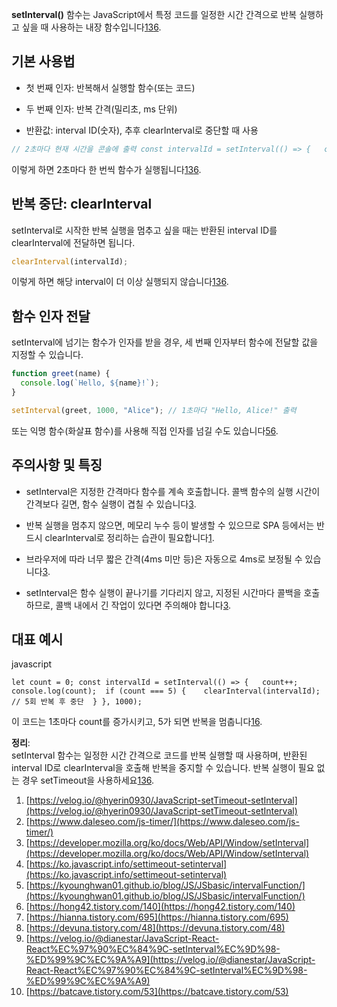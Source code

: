 

**setInterval()** 함수는 JavaScript에서 특정 코드를 일정한 시간 간격으로 반복 실행하고 싶을 때 사용하는 내장 함수입니다[1](https://velog.io/@hyerin0930/JavaScript-setTimeout-setInterval)[3](https://developer.mozilla.org/ko/docs/Web/API/Window/setInterval)[6](https://hong42.tistory.com/140).

## 기본 사용법

- 첫 번째 인자: 반복해서 실행할 함수(또는 코드)
    
- 두 번째 인자: 반복 간격(밀리초, ms 단위)
    
- 반환값: interval ID(숫자), 추후 clearInterval로 중단할 때 사용
    

```javascript
// 2초마다 현재 시간을 콘솔에 출력 const intervalId = setInterval(() => {   console.log(new Date()); }, 2000);
```


이렇게 하면 2초마다 한 번씩 함수가 실행됩니다[1](https://velog.io/@hyerin0930/JavaScript-setTimeout-setInterval)[3](https://developer.mozilla.org/ko/docs/Web/API/Window/setInterval)[6](https://hong42.tistory.com/140).

## 반복 중단: clearInterval

setInterval로 시작한 반복 실행을 멈추고 싶을 때는 반환된 interval ID를 clearInterval에 전달하면 됩니다.

```javascript
clearInterval(intervalId);
```

이렇게 하면 해당 interval이 더 이상 실행되지 않습니다[1](https://velog.io/@hyerin0930/JavaScript-setTimeout-setInterval)[3](https://developer.mozilla.org/ko/docs/Web/API/Window/setInterval)[6](https://hong42.tistory.com/140).

## 함수 인자 전달

setInterval에 넘기는 함수가 인자를 받을 경우, 세 번째 인자부터 함수에 전달할 값을 지정할 수 있습니다.

```javascript
function greet(name) {
  console.log(`Hello, ${name}!`);
}

setInterval(greet, 1000, "Alice"); // 1초마다 "Hello, Alice!" 출력

```

또는 익명 함수(화살표 함수)를 사용해 직접 인자를 넘길 수도 있습니다[5](https://kyounghwan01.github.io/blog/JS/JSbasic/intervalFunction/)[6](https://hong42.tistory.com/140).


## 주의사항 및 특징

- setInterval은 지정한 간격마다 함수를 계속 호출합니다. 콜백 함수의 실행 시간이 간격보다 길면, 함수 실행이 겹칠 수 있습니다[3](https://developer.mozilla.org/ko/docs/Web/API/Window/setInterval).
    
- 반복 실행을 멈추지 않으면, 메모리 누수 등이 발생할 수 있으므로 SPA 등에서는 반드시 clearInterval로 정리하는 습관이 필요합니다[1](https://velog.io/@hyerin0930/JavaScript-setTimeout-setInterval).
    
- 브라우저에 따라 너무 짧은 간격(4ms 미만 등)은 자동으로 4ms로 보정될 수 있습니다[3](https://developer.mozilla.org/ko/docs/Web/API/Window/setInterval).
    
- setInterval은 함수 실행이 끝나기를 기다리지 않고, 지정된 시간마다 콜백을 호출하므로, 콜백 내에서 긴 작업이 있다면 주의해야 합니다[3](https://developer.mozilla.org/ko/docs/Web/API/Window/setInterval).
    

## 대표 예시

javascript

`let count = 0; const intervalId = setInterval(() => {   count++;  console.log(count);  if (count === 5) {    clearInterval(intervalId); // 5회 반복 후 중단  } }, 1000);`

이 코드는 1초마다 count를 증가시키고, 5가 되면 반복을 멈춥니다[1](https://velog.io/@hyerin0930/JavaScript-setTimeout-setInterval)[6](https://hong42.tistory.com/140).

**정리**:  
setInterval 함수는 일정한 시간 간격으로 코드를 반복 실행할 때 사용하며, 반환된 interval ID로 clearInterval을 호출해 반복을 중지할 수 있습니다. 반복 실행이 필요 없는 경우 setTimeout을 사용하세요[1](https://velog.io/@hyerin0930/JavaScript-setTimeout-setInterval)[3](https://developer.mozilla.org/ko/docs/Web/API/Window/setInterval)[6](https://hong42.tistory.com/140).

1. [https://velog.io/@hyerin0930/JavaScript-setTimeout-setInterval](https://velog.io/@hyerin0930/JavaScript-setTimeout-setInterval)
2. [https://www.daleseo.com/js-timer/](https://www.daleseo.com/js-timer/)
3. [https://developer.mozilla.org/ko/docs/Web/API/Window/setInterval](https://developer.mozilla.org/ko/docs/Web/API/Window/setInterval)
4. [https://ko.javascript.info/settimeout-setinterval](https://ko.javascript.info/settimeout-setinterval)
5. [https://kyounghwan01.github.io/blog/JS/JSbasic/intervalFunction/](https://kyounghwan01.github.io/blog/JS/JSbasic/intervalFunction/)
6. [https://hong42.tistory.com/140](https://hong42.tistory.com/140)
7. [https://hianna.tistory.com/695](https://hianna.tistory.com/695)
8. [https://devuna.tistory.com/48](https://devuna.tistory.com/48)
9. [https://velog.io/@dianestar/JavaScript-React-React%EC%97%90%EC%84%9C-setInterval%EC%9D%98-%ED%99%9C%EC%9A%A9](https://velog.io/@dianestar/JavaScript-React-React%EC%97%90%EC%84%9C-setInterval%EC%9D%98-%ED%99%9C%EC%9A%A9)
10. [https://batcave.tistory.com/53](https://batcave.tistory.com/53)